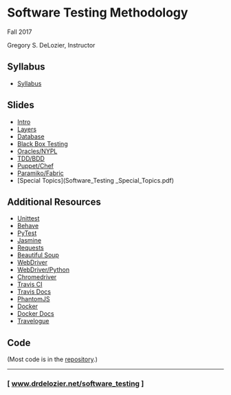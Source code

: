 Software Testing Methodology
============================

Fall 2017

Gregory S. DeLozier, Instructor

Syllabus
--------

* [Syllabus](Syllabus_Software_Testing_Fall_2017.pdf)

Slides
------

* [Intro](slides/lecture_testing_intro.md)
* [Layers](slides/lecture_testing_layers.md)
* [Database](slides/lecture_testing_database.md)
* [Black Box Testing](slides/lecture_testing_bbst_etc.md)
* [Oracles/NYPL](slides/lecture_testing_oracle_nypl.md)
* [TDD/BDD](Software-Testing-2017-TDD-BDD-Overview.pdf)
* [Puppet/Chef](lecture_9.puppet-chef-paramiko.pdf)
* [Paramiko/Fabric](slides/lecture_testing_remote_execution.pdf)
* [Special Topics](Software_Testing _Special_Topics.pdf)


Additional Resources
--------------------

* [ Unittest ](https://docs.python.org/3/library/unittest.html)
* [ Behave ](http://pythonhosted.org/behave/)
* [ PyTest ](https://docs.pytest.org/en/latest/)
* [ Jasmine ](https://jasmine.github.io/)
* [ Requests ](http://docs.python-requests.org/en/master/)
* [ Beautiful Soup ](https://www.crummy.com/software/BeautifulSoup/bs4/doc/)
* [ WebDriver ](http://www.seleniumhq.org/projects/webdriver/)
* [ WebDriver/Python ](http://selenium-python.readthedocs.io/index.html)
* [ Chromedriver ](https://sites.google.com/a/chromium.org/chromedriver/)
* [ Travis CI ](https://travis-ci.org/)
* [ Travis Docs ](https://docs.travis-ci.com/)
* [ PhantomJS ](http://phantomjs.org/)
* [ Docker ](https://www.docker.com/)
* [ Docker Docs ](https://docs.docker.com/)
* [ Travelogue ](https://www.cc.gatech.edu/home/orso/papers/orso.rothermel.ICSE2014-FOSE.pdf)

Code
----

(Most code is in the [repository](https://github.com/drdelozier/software_testing_class).)




---
### [ www.drdelozier.net/software_testing ]

